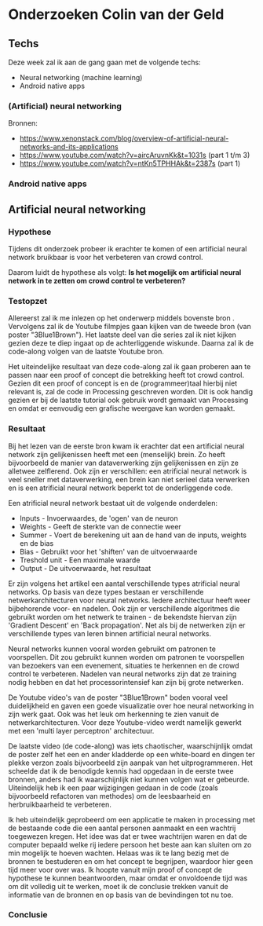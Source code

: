# Onderzoeken Colin van der Geld

## Techs

Deze week zal ik aan de gang gaan met de volgende techs:
* Neural networking (machine learning)
* Android native apps

### (Artificial) neural networking
Bronnen:
* https://www.xenonstack.com/blog/overview-of-artificial-neural-networks-and-its-applications
* https://www.youtube.com/watch?v=aircAruvnKk&t=1031s (part 1 t/m 3)
* https://www.youtube.com/watch?v=ntKn5TPHHAk&t=2387s (part 1)

### Android native apps



## Artificial neural networking

### Hypothese
Tijdens dit onderzoek probeer ik erachter te komen of een artificial neural network bruikbaar is voor het verbeteren van crowd control. 

Daarom luidt de hypothese als volgt:
**Is het mogelijk om artificial neural network in te zetten om crowd control te verbeteren?**

### Testopzet

Allereerst zal ik me inlezen op het onderwerp middels bovenste bron . Vervolgens zal ik de Youtube filmpjes gaan kijken van de tweede bron (van poster "3Blue1Brown"). Het laatste deel van die series zal ik niet kijken gezien deze te diep ingaat op de achterliggende wiskunde. Daarna zal ik de code-along volgen van de laatste Youtube bron. 

Het uiteindelijke resultaat van deze code-along zal ik gaan proberen aan te passen naar een proof of concept die betrekking heeft tot crowd control. Gezien dit een proof of concept is en de (programmeer)taal hierbij niet relevant is, zal de code in Processing geschreven worden. Dit is ook handig gezien er bij de laatste tutorial ook gebruik wordt gemaakt van Processing en omdat er eenvoudig een grafische weergave kan worden gemaakt.


### Resultaat
Bij het lezen van de eerste bron kwam ik erachter dat een artificial neural network zijn gelijkenissen heeft met een (menselijk) brein. Zo heeft bijvoorbeeld de manier van dataverwerking zijn gelijkenissen en zijn ze alletwee zelflerend. Ook zijn er verschillen: een atrificial neural network is veel sneller met dataverwerking, een brein kan niet serieel data verwerken en is een atrificial neural network beperkt tot de onderliggende code.

Een atrificial neural network bestaat uit de volgende onderdelen:
* Inputs - Invoerwaardes, de 'ogen' van de neuron
* Weights - Geeft de sterkte van de connectie weer
* Summer - Voert de berekening uit aan de hand van de inputs, weights en de bias
* Bias - Gebruikt voor het 'shiften' van de uitvoerwaarde
* Treshold unit - Een maximale waarde
* Output - De uitvoerwaarde, het resultaat

Er zijn volgens het artikel een aantal verschillende types atrificial neural networks. Op basis van deze types bestaan er verschillende netwerkarchitecturen voor neural networks. Iedere architectuur heeft weer bijbehorende voor- en nadelen. Ook zijn er verschillende algoritmes die gebruikt worden om het netwerk te trainen - de bekendste hiervan zijn 'Gradient Descent' en 'Back propagation'. Net als bij de netwerken zijn er verschillende types van leren binnen artificial neural networks. 

Neural networks kunnen vooral worden gebruikt om patronen te voorspellen. Dit zou gebruikt kunnen worden om patronen te voorspellen van bezoekers van een evenement, situaties te herkennen en de crowd control te verbeteren. Nadelen van neural networks zijn dat ze training nodig hebben en dat het processorintensief kan zijn bij grote netwerken.

De Youtube video's van de poster "3Blue1Brown" boden vooral veel duidelijkheid en gaven een goede visualizatie over hoe neural networking in zijn werk gaat. Ook was het leuk om herkenning te zien vanuit de netwerkarchitecturen. Voor deze Youtube-video werdt namelijk gewerkt met een 'multi layer perceptron' architectuur. 

De laatste video (de code-along) was iets chaotischer, waarschijnlijk omdat de poster zelf het een en ander kladderde op een white-board en dingen ter plekke verzon zoals bijvoorbeeld zijn aanpak van het uitprogrammeren. Het scheelde dat ik de benodigde kennis had opgedaan in de eerste twee bronnen, anders had ik waarschijnlijk niet kunnen volgen wat er gebeurde. Uiteindelijk heb ik een paar wijzigingen gedaan in de code (zoals bijvoorbeeld refactoren van methodes) om de leesbaarheid en herbruikbaarheid te verbeteren. 

Ik heb uiteindelijk geprobeerd om een applicatie te maken in processing met de bestaande code die een aantal personen aanmaakt en een wachtrij toegewezen kregen. Het idee was dat er twee wachtrijen waren en dat de computer bepaald welke rij iedere persoon het beste aan kan sluiten om zo min mogelijk te hoeven wachten. Helaas was ik te lang bezig met de bronnen te bestuderen en om het concept te begrijpen, waardoor hier geen tijd meer voor over was. Ik hoopte vanuit mijn proof of concept de hypothese te kunnen beantwoorden, maar omdat er onvoldoende tijd was om dit volledig uit te werken, moet ik de conclusie trekken vanuit de informatie van de bronnen en op basis van de bevindingen tot nu toe.

### Conclusie
